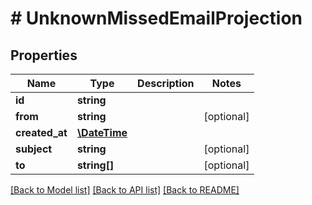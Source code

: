 # # UnknownMissedEmailProjection

## Properties

Name | Type | Description | Notes
------------ | ------------- | ------------- | -------------
**id** | **string** |  | 
**from** | **string** |  | [optional] 
**created_at** | [**\DateTime**](\DateTime) |  | 
**subject** | **string** |  | [optional] 
**to** | **string[]** |  | [optional] 

[[Back to Model list]](../../README#documentation-for-models) [[Back to API list]](../../README#documentation-for-api-endpoints) [[Back to README]](../../README)


